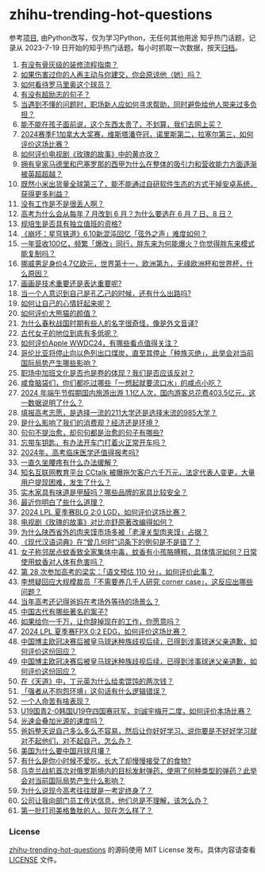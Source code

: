 # zhihu-trending-hot-questions
参考[项目](https://github.com/justjavac/zhihu-trending-hot-questions), 由Python改写，仅为学习Python，无任何其他用途
知乎热门话题，记录从 2023-7-19
日开始的知乎热门话题。每小时抓取一次数据，按天[归档](./data)。
<!-- BEGIN -->
<!-- 最后更新时间 2024-06-11 02:34:42.677232 -->
1. [有没有骨灰级的装修流程指南？](https://www.zhihu.com/question/588892856)
1. [如果伤害过你的人再主动与你建交，你会原谅他（她）吗？](https://www.zhihu.com/question/564386827)
1. [如何看待罗马里奥这个球员？](https://www.zhihu.com/question/24783671)
1. [有没有超励志的句子？](https://www.zhihu.com/question/658510076)
1. [当遇到不懂的问题时，职场新人应如何寻求帮助，同时避免给他人带来过多负担？](https://www.zhihu.com/question/652422195)
1. [能不能在孩子面前说，这个东西太贵了，不划算，我们去网上买？](https://www.zhihu.com/question/658295562)
1. [2024赛季F1加拿大大奖赛，维斯塔潘夺冠，诺里斯第二，拉塞尔第三，如何评价这场比赛？](https://www.zhihu.com/question/658504464)
1. [如何评价电视剧《玫瑰的故事》中的黄亦玫？](https://www.zhihu.com/question/658429182)
1. [拥有皇家马德里和巴塞罗那的西甲为什么在整体的吸引力和营收能力方面逐渐被英超超越？](https://www.zhihu.com/question/654347981)
1. [既然小米出货量全球第三了，能不能通过自研软件生态的方式干掉安卓系统，获得更多利益？](https://www.zhihu.com/question/658501327)
1. [没有工作是不是很丢人啊？](https://www.zhihu.com/question/658479693)
1. [高考为什么会从每年 7 月改到 6 月？为什么要选在 6 月 7 日、8 日？](https://www.zhihu.com/question/656722777)
1. [规培生是否具有独立值班的资格?](https://www.zhihu.com/question/329155583)
1. [《崩坏：星穹铁道》6.10新混沌回忆「弦外之声」难度如何？](https://www.zhihu.com/question/658561486)
1. [一年营收100亿，频繁「爆改」同行，胖东来为何能爆火？你觉得胖东来模式能复制吗？](https://www.zhihu.com/question/658537373)
1. [挪威男足身价4.7亿欧元，世界第十一，欧洲第九，无缘欧洲杯和世界杯，什么原因？](https://www.zhihu.com/question/656739257)
1. [画画是技术重要还是表达重要呢?](https://www.zhihu.com/question/658386582)
1. [当一个人意识到自己是孔乙己的时候，还有什么出路吗?](https://www.zhihu.com/question/657599276)
1. [如何让自己的心情好起来呢？](https://www.zhihu.com/question/655943290)
1. [如何评价大熊猫的颜值？](https://www.zhihu.com/question/305724599)
1. [为什么春秋战国时期有些人的名字很奇怪，像是外文音译?](https://www.zhihu.com/question/32157112)
1. [古代女子的地位到底有多低呢？](https://www.zhihu.com/question/657923661)
1. [如何评价Apple WWDC24，有哪些看点值得关注？](https://www.zhihu.com/question/658577702)
1. [哥伦比亚将停止向以色列出口煤炭，直至其停止「种族灭绝」，此举会对当前国际局势产生哪些影响？](https://www.zhihu.com/question/658471763)
1. [职场中加班文化是否也是卷的体现？我们是否应该反对？](https://www.zhihu.com/question/658515397)
1. [咸食脑袋们，你们都吃过哪些「一想起就要流口水」的咸点小吃？](https://www.zhihu.com/question/657329832)
1. [2024 年端午节假期国内旅游出游 1.1亿人次，国内游客总花费403.5亿元，这一数据说明了什么？](https://www.zhihu.com/question/658569960)
1. [填报高考志愿，是选择一流的211大学还是选择末流的985大学？](https://www.zhihu.com/question/658574816)
1. [是什么影响了我们的消费观？经济还是环境？](https://www.zhihu.com/question/657819695)
1. [句句不提治愈，却句句都是治愈的句子有哪些?](https://www.zhihu.com/question/658587569)
1. [忘带车钥匙，有办法开车门打着火正常开车吗？](https://www.zhihu.com/question/658006364)
1. [2024年，高考临床医学还值得报考吗?](https://www.zhihu.com/question/658097190)
1. [一直久坐腰疼有什么办法缓解？](https://www.zhihu.com/question/658307640)
1. [知名互联网教育平台 CCtalk 被曝拖欠客户六千万元，法定代表人变更，大量用户提现困难，发生了什么？](https://www.zhihu.com/question/658417882)
1. [实木家具有味道是甲醛吗？哪些品牌的家具比较安全？](https://www.zhihu.com/question/658001766)
1. [最近你明白了些什么道理？](https://www.zhihu.com/question/601915455)
1. [2024 LPL 夏季赛BLG 2:0 LGD，如何评价这场比赛？](https://www.zhihu.com/question/658570633)
1. [电视剧《玫瑰的故事》对比亦舒原著改编得如何？](https://www.zhihu.com/question/658424872)
1. [为什么陕西省外的肉夹馍市场多被「老潼关型肉夹馍」占据？](https://www.zhihu.com/question/657011697)
1. [《现代汉语词典》在“曾几何时”词条下的例句是不是错了？](https://www.zhihu.com/question/658459946)
1. [女子称邻居点蚊香致全家集体中毒，蚊香有小孩胳膊粗，具体情况如何？日常使用蚊香对人体有危害吗？](https://www.zhihu.com/question/658563457)
1. [第 28 次参加高考的梁实：「语文预估 110 分」，如何评价此事？](https://www.zhihu.com/question/658323641)
1. [李想疑回应大规模裁员「不需要养几千人研究 corner case」，这反应出哪些问题？](https://www.zhihu.com/question/658535849)
1. [当年高考还记得爸妈在考场外等待的场景么？](https://www.zhihu.com/question/658381322)
1. [中国古代有哪些著名的案子?](https://www.zhihu.com/question/370119221)
1. [如果给你一千万，让你辞掉现在的工作，你愿意吗？](https://www.zhihu.com/question/658415685)
1. [2024 LPL 夏季赛FPX 0:2 EDG，如何评价这场比赛？](https://www.zhihu.com/question/658561084)
1. [中国博主欧冠决赛后被皇马球迷种族歧视后续，已得到涉事球迷父亲道歉，如何评价这份回应？](https://www.zhihu.com/question/658550049)
1. [中国博主欧冠决赛后被皇马球迷种族歧视后续，已得到涉事球迷父亲道歉，如何评价这份回应？](https://www.zhihu.com/question/658550049)
1. [在《天道》中，丁元英为什么给卖馄饨的两次钱？](https://www.zhihu.com/question/520811909)
1. [「强者从不抱怨环境」这句话有什么逻辑错误？](https://www.zhihu.com/question/648607438)
1. [一个人命苦有啥表现？](https://www.zhihu.com/question/41535474)
1. [U19国青2-0韩国U19夺四国赛冠军，刘诚宇梅开二度，如何评价本场比赛？](https://www.zhihu.com/question/658576152)
1. [光速会叠加光源的速度吗？](https://www.zhihu.com/question/658480866)
1. [爸妈整天说自己多么多么不容易，然后让你好好学习，说你要是不好好学习就对不起他们，对不起自己，怎么办？](https://www.zhihu.com/question/367216040)
1. [美国为什么要中国月球月壤？](https://www.zhihu.com/question/436944652)
1. [有什么是你小时候不爱吃，长大了却慢慢接受了的食物?](https://www.zhihu.com/question/642239131)
1. [乌克兰战机首次对俄罗斯境内的目标发射弹药，使用了何种类型的弹药？此举会对当前国际局势产生什么影响？](https://www.zhihu.com/question/658554413)
1. [为什么说现今高考往往就是一考定终身了？](https://www.zhihu.com/question/658381443)
1. [公司让我向部门员工传达信息，他们总是不理解，该怎么办？](https://www.zhihu.com/question/658347722)
1. [第一批打司美格鲁肽的人，现在怎么样了？](https://www.zhihu.com/question/655494827)
<!-- END -->
### License
[zhihu-trending-hot-questions](https://github.com/yaogengzhu/zhihu-trending-hot-questions)
的源码使用 MIT License 发布。具体内容请查看 [LICENSE](./LICENSE) 文件。
